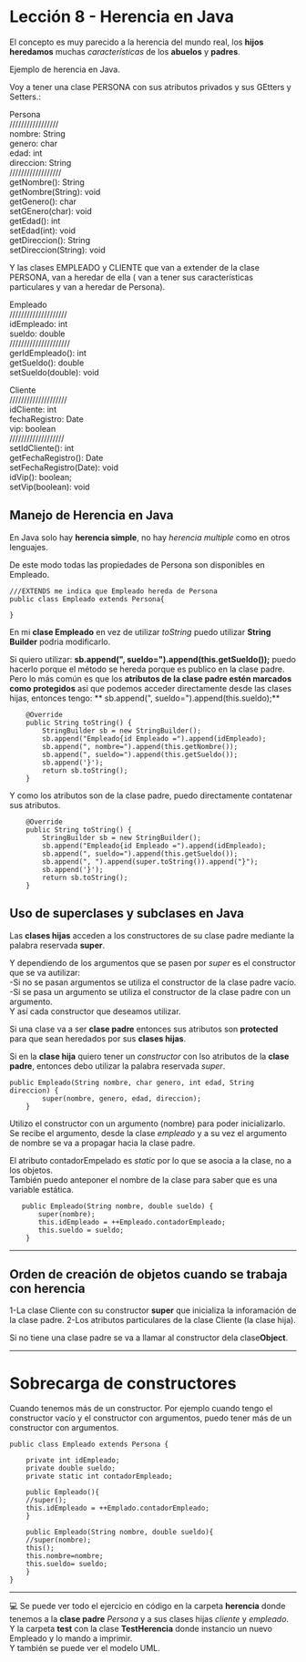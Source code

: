 # Lección 8 - Herencia en Java

El concepto es muy parecido a la herencia del mundo real, los **hijos** **heredamos** muchas *características* de los  **abuelos** y **padres**. <br>

Ejemplo de herencia en Java.

Voy a tener una clase PERSONA con sus atributos privados y sus GEtters y Setters.: <br>

Persona <br>
/////////////////<br>
nombre: String<br>
genero: char<br>
edad: int<br>
direccion: String<br>
//////////////////<br>
getNombre(): String<br>
getNombre(String): void<br>
getGenero(): char<br>
setGEnero(char): void<br>
getEdad(): int<br>
setEdad(int): void<br>
getDireccion(): String<br>
setDireccion(String): void<br>

Y las clases EMPLEADO y CLIENTE que van a extender de la clase PERSONA, van a heredar de ella ( van a tener sus características particulares y van a heredar de Persona). <br>

Empleado<br>
////////////////////<br>
idEmpleado: int<br>
sueldo: double<br>
/////////////////////<br>
gerIdEmpleado(): int<br>
getSueldo(): double<br>
setSueldo(double): void<br>

Cliente<br>
////////////////////<br>
idCliente: int<br>
fechaRegistro: Date<br>
vip: boolean<br>
///////////////////<br>
setIdCliente(): int<br>
getFechaRegistro(): Date<br>
setFechaRegistro(Date): void<br>
idVip(): boolean;<br>
setVip(boolean): void<br>




## Manejo de Herencia en Java

En Java solo hay **herencia simple**, no hay *herencia multiple* como en otros lenguajes. <br>

De este modo todas las propiedades de Persona son disponibles en Empleado. <br>

```
///EXTENDS me indica que Empleado hereda de Persona
public class Empleado extends Persona{

}
```

En mi **clase Empleado** en vez de utilizar *toString* puedo utilizar **String Builder** podria modificarlo. <br>

Si quiero utilizar:  **sb.append(", sueldo=").append(this.getSueldo());** puedo hacerlo porque el método se hereda porque es publico en la clase padre. <br>
Pero lo más común es que los **atributos de la clase padre estén marcados como protegidos** asi que podemos acceder directamente desde las clases hijas, entonces tengo: **  sb.append(", sueldo=").append(this.sueldo);**

```
    @Override
    public String toString() {
        StringBuilder sb = new StringBuilder();
        sb.append("Empleado{id Empleado =").append(idEmpleado);
        sb.append(", nombre=").append(this.getNombre());
        sb.append(", sueldo=").append(this.getSueldo());
        sb.append('}');
        return sb.toString();
    }
```

Y como los atributos son de la clase padre, puedo directamente contatenar sus atributos. <br>

```
    @Override
    public String toString() {
        StringBuilder sb = new StringBuilder();
        sb.append("Empleado{id Empleado =").append(idEmpleado);
        sb.append(", sueldo=").append(this.getSueldo());
        sb.append(", ").append(super.toString()).append("}");
        sb.append('}');
        return sb.toString();
    }
```

## Uso de superclases y subclases en Java

Las **clases hijas** acceden a los constructores de su clase padre mediante la palabra reservada **super**. <br>

Y dependiendo de los argumentos que se pasen por *super* es el constructor que se va autilizar: <br>
-Si no se pasan argumentos se utiliza el constructor de la clase padre vacío. <br>
-Si se pasa un argumento se utiliza el constructor de la clase padre con un argumento. <br>
Y así cada constructor que deseamos utilizar. <br>

Si una clase va a ser **clase padre** entonces sus atributos son **protected** para que sean heredados por sus **clases hijas**. <br>


Si en la **clase hija** quiero tener un *constructor* con lso atributos de la **clase padre**, entonces debo utilizar la palabra reservada *super*.

```
public Empleado(String nombre, char genero, int edad, String direccion) {
        super(nombre, genero, edad, direccion);
    }
```

Utilizo el constructor con un argumento (nombre) para poder inicializarlo. Se recibe el argumento, desde la clase *empleado* y a su vez el argumento de nombre se va a propagar hacia la clase padre.<br>

El atributo contadorEmpelado es *static* por lo que se asocia a la clase, no a los objetos. <br>
También puedo anteponer el nombre de la clase para saber que es una variable estática. <br> 
```
   public Empleado(String nombre, double sueldo) {
       super(nombre);
       this.idEmpleado = ++Empleado.contadorEmpleado; 
       this.sueldo = sueldo;
    }
```

---

## Orden de creación de objetos cuando se trabaja con herencia


1-La clase Cliente con su constructor **super** que inicializa la inforamación de la clase padre.
2-Los atributos particulares de la clase Cliente (la clase hija). <br>

Si no tiene una clase padre se va a llamar al constructor dela clase**Object**. <br>

---

# Sobrecarga de constructores

Cuando tenemos más de un constructor. Por ejemplo cuando tengo el constructor vacío y el constructor con argumentos, puedo tener más de un constructor con argumentos.<br>

```
public class Empleado extends Persona {

    private int idEmpleado;
    private double sueldo;
    private static int contadorEmpleado;
    
    public Empleado(){
    //super();
    this.idEmpleado = ++Emplado.contadorEmpleado;
    }
    
    public Empleado(String nombre, double sueldo){
    //super(nombre);
    this();
    this.nombre=nombre;
    this.sueldo= sueldo;
    }
}
```

---

💻 Se puede ver todo el ejercicio en código en la carpeta **herencia** donde tenemos a la **clase padre** *Persona* y a sus clases hijas *cliente* y *empleado*. <br>
Y la carpeta **test** con la clase **TestHerencia** donde instancio un nuevo Empleado y lo mando a imprimir. <br>
Y también se puede ver el modelo UML. <br>

